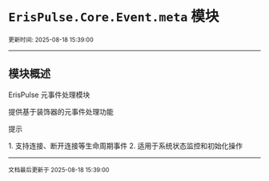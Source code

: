 # `ErisPulse.Core.Event.meta` 模块

<sup>更新时间: 2025-08-18 15:39:00</sup>

---

## 模块概述


ErisPulse 元事件处理模块

提供基于装饰器的元事件处理功能

<div class='admonition tip'><p class='admonition-title'>提示</p><p>1. 支持连接、断开连接等生命周期事件
2. 适用于系统状态监控和初始化操作</p></div>

---

<sub>文档最后更新于 2025-08-18 15:39:00</sub>